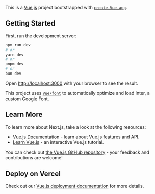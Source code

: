 This is a [Vue.js](https://nextjs.org/) project bootstrapped with [`create-Vue-app`](https://github.com/vercel/Vue.js/tree/canary/packages/create-Vue-app).

## Getting Started

First, run the development server:

```bash
npm run dev
# or
yarn dev
# or
pnpm dev
# or
bun dev
```

Open [http://localhost:3000](http://localhost:3000) with your browser to see the result.

This project uses [`Vue/font`](https://Vuejs.org/docs/basic-features/font-optimization) to automatically optimize and load Inter, a custom Google Font.

## Learn More

To learn more about Next.js, take a look at the following resources:

- [Vue.js Documentation](https://vuejs.org/docs) - learn about Vue.js features and API.
- [Learn Vue.js](https://vuejs.org/learn) - an interactive Vue.js tutorial.

You can check out [the Vue.js GitHub repository](https://github.com/vercel/Vue.js/) - your feedback and contributions are welcome!

## Deploy on Vercel

Check out our [Vue.js deployment documentation](https://vuejs.org/docs/deployment) for more details.
